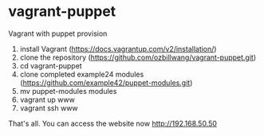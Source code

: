 vagrant-puppet
==============

Vagrant with puppet provision

1. install Vagrant (https://docs.vagrantup.com/v2/installation/)
2. clone the repository (https://github.com/ozbillwang/vagrant-puppet.git)
3. cd vagrant-puppet
4. clone completed example24 modules (https://github.com/example42/puppet-modules.git)
5. mv puppet-modules modules
6. vagrant up www
7. vagrant ssh www

That's all. You can access the website now http://192.168.50.50
